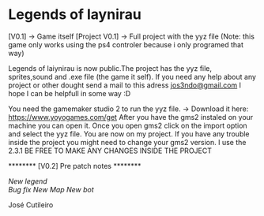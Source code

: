 # Legends of laynirau

[V0.1] -> Game itself
[Project V0.1] -> Full project with the yyz file
(Note: this game only works using the ps4 controler because i only programed that way)


Legends of laiynirau is now public.The project has the yyz file, sprites,sound and .exe file (the game it self). 
If you need any help about any project or other dought send a mail to this adress jos3ndo@gmail.com
I hope I can be helpfull in some way :D 


You need the gamemaker studio 2 to run the yyz file. 
-> Download it here: https://www.yoyogames.com/get
After you have the gms2 instaled on your machine you can open it. Once you open gms2 click on the import option and select the yyz file.
You are now on my project. If you have any trouble inside the project you might need to change your gms2 version. I use the 2.3.1
BE FREE TO MAKE ANY CHANGES INSIDE THE PROJECT 


******** [V0.2] Pre patch notes ********

*New legend*   
*Bug fix* 
*New Map*
*New bot*


José Cutileiro 
